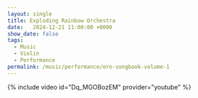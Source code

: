 ```yaml
---
layout: single
title: Exploding Rainbow Orchestra
date:   2024-12-21 11:00:00 +0000
show_date: false
tags: 
  - Music
  - Violin
  - Performance
permalink: /music/performance/ero-songbook-volume-1
---
```




{% include video id="Dq_MGOBozEM" provider="youtube" %}
